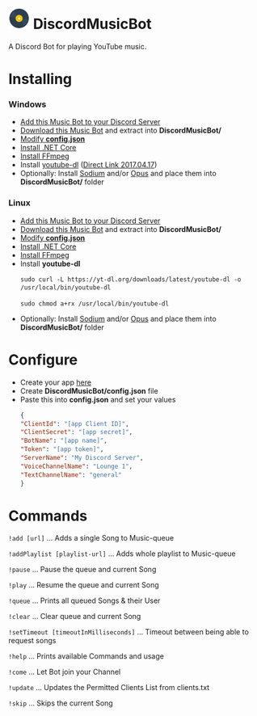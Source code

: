 # <img src="DiscordMusicBot/disc.png" width="42"> DiscordMusicBot
A Discord Bot for playing YouTube music.

# Installing
### Windows
* [Add this Music Bot to your Discord Server](https://discordapp.com/oauth2/authorize?client_id=304226292545486849&scope=bot)
* [Download this Music Bot](https://github.com/mrousavy/DiscordMusicBot/raw/master/Download/DiscordMusicBot.zip) and extract into **DiscordMusicBot/**
* [Modify **config.json**](#configure)
* [Install .NET Core](https://www.microsoft.com/net/download/core)
* [Install FFmpeg](http://ffmpeg.zeranoe.com/builds/)
* Install [youtube-dl](https://rg3.github.io/youtube-dl/download.html) ([Direct Link 2017.04.17](https://yt-dl.org/downloads/2017.04.17/youtube-dl.exe))
* Optionally: Install [Sodium](https://discord.foxbot.me/binaries/libsodium/) and/or [Opus](https://discord.foxbot.me/binaries/opus/) and place them into **DiscordMusicBot/** folder

### Linux
* [Add this Music Bot to your Discord Server](https://discordapp.com/oauth2/authorize?client_id=304226292545486849&scope=bot)
* [Download this Music Bot](https://github.com/mrousavy/DiscordMusicBot/raw/master/Download/DiscordMusicBot.zip) and extract into **DiscordMusicBot/**
* [Modify **config.json**](#configure)
* [Install .NET Core](https://www.microsoft.com/net/download/linux)
* [Install FFmpeg](https://ffmpeg.org/download.html#build-linux)
* Install **youtube-dl**
    ```shell
    sudo curl -L https://yt-dl.org/downloads/latest/youtube-dl -o /usr/local/bin/youtube-dl

    sudo chmod a+rx /usr/local/bin/youtube-dl
    ```
* Optionally: Install [Sodium](https://download.libsodium.org/doc/installation/) and/or [Opus](http://opus-codec.org/downloads/) and place them into **DiscordMusicBot/** folder

# Configure
* Create your app [here](https://discordapp.com/developers/applications/me)
* Create **DiscordMusicBot/config.json** file
* Paste this into **config.json** and set your values
    ```json
    {
    "ClientId": "[app Client ID]",
    "ClientSecret": "[app secret]",
    "BotName": "[app name]",
    "Token": "[app token]",
    "ServerName": "My Discord Server",
    "VoiceChannelName": "Lounge 1",
    "TextChannelName": "general"
    }
    ```


# Commands

`!add [url]`                            ...     Adds a single Song to Music-queue

`!addPlaylist [playlist-url]`           ...     Adds whole playlist to Music-queue

`!pause`                                ...     Pause the queue and current Song

`!play`                                 ...     Resume the queue and current Song

`!queue`                                ...     Prints all queued Songs & their User

`!clear`                                ...     Clear queue and current Song

`!setTimeout [timeoutInMilliseconds]`   ...     Timeout between being able to request songs

`!help`                                 ...     Prints available Commands and usage

`!come`                                 ...     Let Bot join your Channel

`!update`                               ...     Updates the Permitted Clients List from clients.txt

`!skip`                                 ...     Skips the current Song
